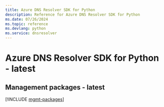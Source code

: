 ```yaml
---
title: Azure DNS Resolver SDK for Python
description: Reference for Azure DNS Resolver SDK for Python
ms.date: 07/26/2024
ms.topic: reference
ms.devlang: python
ms.service: dnsresolver
---
```

# Azure DNS Resolver SDK for Python - latest

## Management packages - latest
[!INCLUDE [mgmt-packages](dns-resolver-mgmt-index.md)]